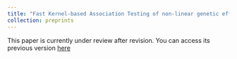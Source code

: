 ```yaml
---
title: "Fast Kernel-based Association Testing of non-linear genetic effects for Biobank-scale data"
collection: preprints
---
```

This paper is currently under review after revision. You can access its previous version [here](https://doi.org/10.1101/2022.04.13.488214)